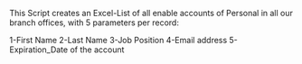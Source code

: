 This Script creates an Excel-List of all enable accounts of Personal in all our branch offices,
with 5 parameters per record:

1-First Name 
2-Last Name
3-Job Position
4-Email address
5-Expiration_Date of the account

